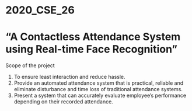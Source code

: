 # 2020_CSE_26
# “A Contactless Attendance System using Real-time Face Recognition”

Scope of the project
1. To ensure least interaction and reduce hassle.
2. Provide an automated attendance system that is practical, reliable and eliminate disturbance and time loss of traditional attendance systems.
3. Present a system that can accurately evaluate employee’s performance depending on their recorded attendance.
